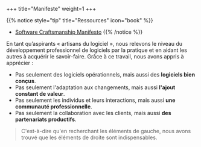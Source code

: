 +++
title="Manifeste"
weight=1
+++

{{% notice style="tip" title="Ressources" icon="book" %}}
- [Software Craftsmanship Manifesto](https://manifesto.softwarecraftsmanship.org/)
{{% /notice %}}

En tant qu’aspirants « artisans du logiciel », nous relevons le niveau du développement professionnel de logiciels par la pratique et en aidant les autres à acquérir le savoir-faire. Grâce à ce travail, nous avons appris à apprécier :

- Pas seulement des logiciels opérationnels, mais aussi des **logiciels bien conçus**.
- Pas seulement l'adaptation aux changements, mais aussi **l'ajout constant de valeur**.
- Pas seulement les individus et leurs interactions, mais aussi **une communauté professionnelle**.
- Pas seulement la collaboration avec les clients, mais aussi **des partenariats productifs**.

> C'est-à-dire qu'en recherchant les éléments de gauche, nous avons trouvé que les éléments de droite sont indispensables.